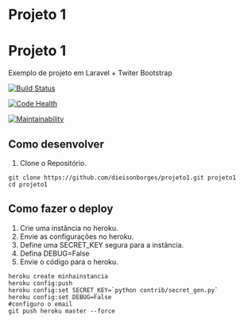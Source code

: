 Projeto 1
==============================================

# Projeto 1

Exemplo de projeto em Laravel + Twiter Bootstrap

[![Build Status](https://travis-ci.org/dieisonborges/projeto1.svg?branch=master)](https://travis-ci.org/dieisonborges/projeto1)

[![Code Health](https://landscape.io/github/dieisonborges/projeto1/master/landscape.svg?style=flat)](https://landscape.io/github/dieisonborges/projeto1/master)

[![Maintainability](https://api.codeclimate.com/v1/badges/31a43bed14565486e996/maintainability)](https://codeclimate.com/github/dieisonborges/projeto1/maintainability)


## Como desenvolver

1. Clone o Repositório.

```console
git clone https://github.com/dieisonborges/projeto1.git projeto1
cd projeto1
```

## Como fazer o deploy

1. Crie uma instância no heroku.
2. Envie as configurações no heroku.
3. Define uma SECRET_KEY segura para a instância.
4. Defina DEBUG=False
5. Envie o código para o heroku.

```console
heroku create minhainstancia
heroku config:push
heroku config:set SECRET_KEY=`python contrib/secret_gen.py`
heroku config:set DEBUG=False
#configuro o email
git push heroku master --force
```

